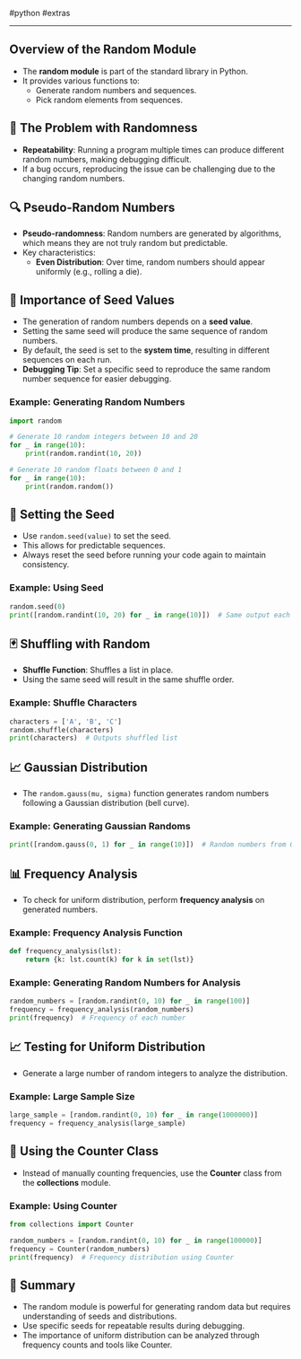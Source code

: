 #python #extras 

---
## Overview of the Random Module
- The **random module** is part of the standard library in Python.
- It provides various functions to:
  - Generate random numbers and sequences.
  - Pick random elements from sequences.

## 🎲 The Problem with Randomness
- **Repeatability**: Running a program multiple times can produce different random numbers, making debugging difficult.
- If a bug occurs, reproducing the issue can be challenging due to the changing random numbers.

## 🔍 Pseudo-Random Numbers
- **Pseudo-randomness**: Random numbers are generated by algorithms, which means they are not truly random but predictable.
- Key characteristics:
  - **Even Distribution**: Over time, random numbers should appear uniformly (e.g., rolling a die).

## 🔑 Importance of Seed Values
- The generation of random numbers depends on a **seed value**.
- Setting the same seed will produce the same sequence of random numbers.
- By default, the seed is set to the **system time**, resulting in different sequences on each run.
- **Debugging Tip**: Set a specific seed to reproduce the same random number sequence for easier debugging.

### Example: Generating Random Numbers
```python
import random

# Generate 10 random integers between 10 and 20
for _ in range(10):
    print(random.randint(10, 20))

# Generate 10 random floats between 0 and 1
for _ in range(10):
    print(random.random())
```

## 🔄 Setting the Seed
- Use `random.seed(value)` to set the seed.
- This allows for predictable sequences.
- Always reset the seed before running your code again to maintain consistency.

### Example: Using Seed
```python
random.seed(0)
print([random.randint(10, 20) for _ in range(10)])  # Same output each time
```

## 🃏 Shuffling with Random
- **Shuffle Function**: Shuffles a list in place.
- Using the same seed will result in the same shuffle order.

### Example: Shuffle Characters
```python
characters = ['A', 'B', 'C']
random.shuffle(characters)
print(characters)  # Outputs shuffled list
```

## 📈 Gaussian Distribution
- The `random.gauss(mu, sigma)` function generates random numbers following a Gaussian distribution (bell curve).
  
### Example: Generating Gaussian Randoms
```python
print([random.gauss(0, 1) for _ in range(10)])  # Random numbers from Gaussian distribution
```

## 📊 Frequency Analysis
- To check for uniform distribution, perform **frequency analysis** on generated numbers.

### Example: Frequency Analysis Function
```python
def frequency_analysis(lst):
    return {k: lst.count(k) for k in set(lst)}
```

### Example: Generating Random Numbers for Analysis
```python
random_numbers = [random.randint(0, 10) for _ in range(100)]
frequency = frequency_analysis(random_numbers)
print(frequency)  # Frequency of each number
```

## 📈 Testing for Uniform Distribution
- Generate a large number of random integers to analyze the distribution.
  
### Example: Large Sample Size
```python
large_sample = [random.randint(0, 10) for _ in range(1000000)]
frequency = frequency_analysis(large_sample)
```

## 💯 Using the Counter Class
- Instead of manually counting frequencies, use the **Counter** class from the **collections** module.
  
### Example: Using Counter
```python
from collections import Counter

random_numbers = [random.randint(0, 10) for _ in range(100000)]
frequency = Counter(random_numbers)
print(frequency)  # Frequency distribution using Counter
```

## 🎯 Summary
- The random module is powerful for generating random data but requires understanding of seeds and distributions.
- Use specific seeds for repeatable results during debugging.
- The importance of uniform distribution can be analyzed through frequency counts and tools like Counter.